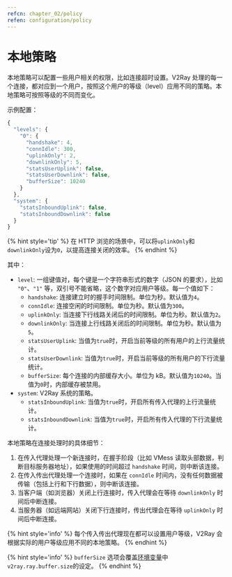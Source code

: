 ```yaml
---
refcn: chapter_02/policy
refen: configuration/policy
---
```


# 本地策略

本地策略可以配置一些用户相关的权限，比如连接超时设置。V2Ray 处理的每一个连接，都对应到一个用户，按照这个用户的等级（level）应用不同的策略。本地策略可按照等级的不同而变化。

示例配置：

```javascript
{
  "levels": {
    "0": {
      "handshake": 4,
      "connIdle": 300,
      "uplinkOnly": 2,
      "downlinkOnly": 5,
      "statsUserUplink": false,
      "statsUserDownlink": false,
      "bufferSize": 10240
    }
  },
  "system": {
    "statsInboundUplink": false,
    "statsInboundDownlink": false
  }
}
```

{% hint style='tip' %}
在 HTTP 浏览的场景中，可以将`uplinkOnly`和`downlinkOnly`设为`0`，以提高连接关闭的效率。
{% endhint %}

其中：

* `level`: 一组键值对，每个键是一个字符串形式的数字（JSON 的要求），比如 `"0"`、`"1"` 等，双引号不能省略，这个数字对应用户等级。每一个值如下：
  * `handshake`: 连接建立时的握手时间限制。单位为秒。默认值为`4`。
  * `connIdle`: 连接空闲的时间限制。单位为秒。默认值为`300`。
  * `uplinkOnly`: 当连接下行线路关闭后的时间限制。单位为秒。默认值为`2`。
  * `downlinkOnly`: 当连接上行线路关闭后的时间限制。单位为秒。默认值为`5`。
  * `statsUserUplink`: 当值为`true`时，开启当前等级的所有用户的上行流量统计。
  * `statsUserDownlink`: 当值为`true`时，开启当前等级的所有用户的下行流量统计。
  * `bufferSize`: 每个连接的内部缓存大小。单位为 kB。默认值为`10240`。当值为`0`时，内部缓存被禁用。
* `system`: V2Ray 系统的策略。
  * `statsInboundUplink`: 当值为`true`时，开启所有传入代理的上行流量统计。
  * `statsInboundDownlink`: 当值为`true`时，开启所有传入代理的下行流量统计。

本地策略在连接处理时的具体细节：

1. 在传入代理处理一个新连接时，在握手阶段（比如 VMess 读取头部数据，判断目标服务器地址），如果使用的时间超过 `handshake` 时间，则中断该连接。
1. 在传入传出代理处理一个连接时，如果在 `connIdle` 时间内，没有任何数据被传输（包括上行和下行数据），则中断该连接。
1. 当客户端（如浏览器）关闭上行连接时，传入代理会在等待 `downlinkOnly` 时间后中断连接。
1. 当服务器（如远端网站）关闭下行连接时，传出代理会在等待 `uplinkOnly` 时间后中断连接。

{% hint style='info' %}
每个传入传出代理现在都可以设置用户等级，V2Ray 会根据实际的用户等级应用不同的本地策略。
{% endhint %}

{% hint style='info' %}
`bufferSize` 选项会覆盖[环境变量](env.md#buffer-size)中`v2ray.ray.buffer.size`的设定。
{% endhint %}
